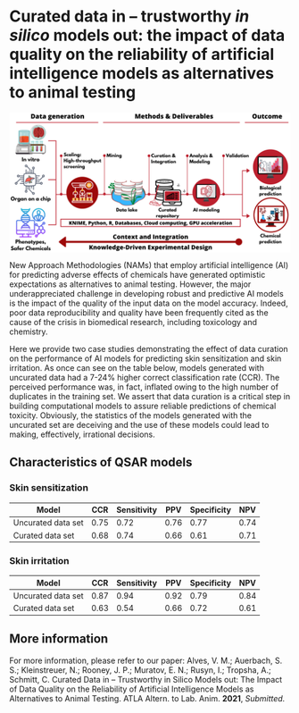 # Curated data in – trustworthy <i>in silico</i> models out: the impact of data quality on the reliability of artificial intelligence models as alternatives to animal testing

<p align="center">
  <img align="middle" src="docs/integrated_strategies.png" alt="IATA AI" width="800px" class="center">
 </p>

New Approach Methodologies (NAMs) that employ artificial intelligence (AI) for predicting adverse effects of chemicals have generated optimistic expectations as alternatives to animal testing. However, the major underappreciated challenge in developing robust and predictive AI models is the impact of the quality of the input data on the model accuracy. Indeed, poor data reproducibility and quality have been frequently cited as the cause of the crisis in biomedical research, including toxicology and chemistry.

Here we provide two case studies demonstrating the effect of data curation on the performance of AI models for predicting skin sensitization and skin irritation. As once can see on the table below, models generated with uncurated data had a 7-24% higher correct classification rate (CCR). The perceived performance was, in fact, inflated owing to the high number of duplicates in the training set. We assert that data curation is a critical step in building computational models to assure reliable predictions of chemical toxicity. Obviously, the statistics of the models generated with the uncurated set are deceiving and the use of these models could lead to making, effectively, irrational decisions.

## Characteristics of QSAR models
### Skin sensitization

|     Model                 |     CCR     |     Sensitivity    |     PPV     |     Specificity    |     NPV     |
|---------------------------|-------------|--------------------|-------------|--------------------|-------------|
|     Uncurated data set    |     0.75    |     0.72           |     0.76    |     0.77           |     0.74    |
|     Curated data set      |     0.68    |     0.74           |     0.66    |     0.61           |     0.71    |
### Skin irritation
|     Model                 |     CCR     |     Sensitivity    |     PPV     |     Specificity    |     NPV     |
|---------------------------|-------------|--------------------|-------------|--------------------|-------------|
|     Uncurated data set    |     0.87    |     0.94           |     0.92    |     0.79           |     0.84    |
|     Curated data set      |     0.63    |     0.54           |     0.66    |     0.72           |     0.61    |

## More information
For more information, please refer to our paper:
Alves, V. M.; Auerbach, S. S.; Kleinstreuer, N.; Rooney, J. P.; Muratov, E. N.; Rusyn, I.; Tropsha, A.; Schmitt, C. Curated Data in – Trustworthy in Silico Models out: The Impact of Data Quality on the Reliability of Artificial Intelligence Models as Alternatives to Animal Testing. ATLA Altern. to Lab. Anim. **2021**, *Submitted.*
